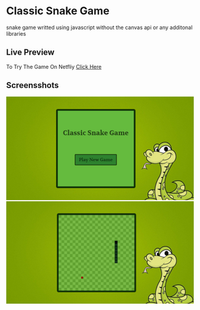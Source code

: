 # Classic Snake Game
snake game writted using javascript without the canvas api or any additonal libraries 
## Live Preview
To Try The Game On Netfliy [Click Here](https://classicsnakegame2021.netlify.app/) 
## Screensshots
![Game Menu](./screenshots/snakegame1.png)
![Snake Game](./screenshots/snakegame2.png)

